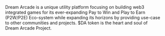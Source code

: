 Dream Arcade is a unique utility platform focusing on building web3 integrated games for its ever-expanding Pay to Win and Play to Earn (P2W/P2E) Eco-system while expanding its horizons by providing use-case to other communities and projects. $DA token is the heart and soul of Dream Arcade Project.
